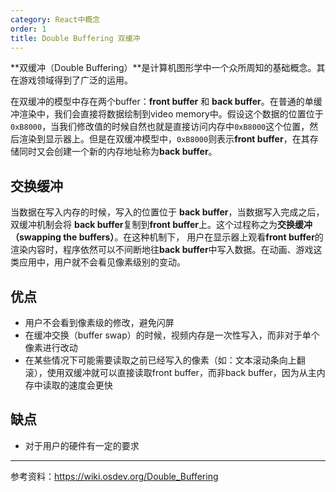 ```yaml
---
category: React中概念
order: 1
title: Double Buffering 双缓冲
---
```

**双缓冲（Double Buffering）**是计算机图形学中一个众所周知的基础概念。其在游戏领域得到了广泛的运用。

在双缓冲的模型中存在两个buffer：**front buffer** 和 **back buffer**。在普通的单缓冲渲染中，我们会直接将数据绘制到video memory中。假设这个数据的位置位于`0xB8000`，当我们修改值的时候自然也就是直接访问内存中`0xB8000`这个位置，然后渲染到显示器上。但是在双缓冲模型中，`0xB8000`则表示**front buffer**，在其存储同时又会创建一个新的内存地址称为**back buffer**。

## 交换缓冲

当数据在写入内存的时候，写入的位置位于 **back buffer**，当数据写入完成之后，双缓冲机制会将 **back buffer**复制到**front buffer**上。这个过程称之为**交换缓冲（swapping the buffers）**。在这种机制下，
用户在显示器上观看**front buffer**的渲染内容时，程序依然可以不间断地往**back buffer**中写入数据。在动画、游戏这类应用中，用户就不会看见像素级别的变动。

## 优点

* 用户不会看到像素级的修改，避免闪屏
* 在缓冲交换（buffer swap）的时候，视频内存是一次性写入，而非对于单个像素进行改动
* 在某些情况下可能需要读取之前已经写入的像素（如：文本滚动条向上翻滚），使用双缓冲就可以直接读取front buffer，而非back buffer，因为从主内存中读取的速度会更快

## 缺点

* 对于用户的硬件有一定的要求
___________________

参考资料：https://wiki.osdev.org/Double_Buffering